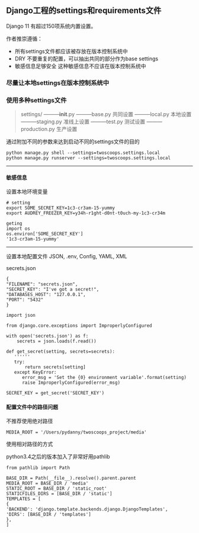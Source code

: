 ## Django工程的settings和requirements文件

Django 11 有超过150项系统内置设置。

作者推崇遵循：
- 所有settings文件都应该被存放在版本控制系统中
- DRY 不要重复的配置，可以抽出共同的部分作为base settings
- 敏感信息足够安全 这种敏感信息不应该在版本控制系统中

### 尽量让本地settings在版本控制系统中
### 使用多种settings文件

> settings/
> ———__init__.py
> ———base.py 共同设置
> ———local.py 本地设置
> ———staging.py 准线上设置
> ———test.py 测试设置
> ———production.py 生产设置

通过附加不同的参数来达到启动不同的settings文件的目的

```
python manage.py shell --settings=twoscoops.settings.local
python manage.py runserver --settings=twoscoops.settings.local
```

---

#### 敏感信息

设置本地环境变量
```
# setting
export SOME_SECRET_KEY=1c3-cr3am-15-yummy
export AUDREY_FREEZER_KEY=y34h-r1ght-d0nt-t0uch-my-1c3-cr34m

geting
import os
os.environ['SOME_SECRET_KEY']
'1c3-cr3am-15-yummy'

```
---
设置本地配置文件
JSON, .env, Config, YAML, XML

secrets.json
```
{
"FILENAME": "secrets.json",
"SECRET_KEY": "I've got a secret!",
"DATABASES_HOST": "127.0.0.1",
"PORT": "5432"
}
```

```
import json

from django.core.exceptions import ImproperlyConfigured

with open('secrets.json') as f:
    secrets = json.loads(f.read())

def get_secret(setting, secrets=secrets):
   ''''''
   try:
       return secrets[setting]
   except KeyError:
      error_msg = 'Set the {0} environment variable'.format(setting)
      raise ImproperlyConfigured(error_msg)

SECRET_KEY = get_secret('SECRET_KEY')

```

#### 配置文件中的路径问题

不推荐使用绝对路径
```
MEDIA_ROOT = '/Users/pydanny/twoscoops_project/media'
```

使用相对路径的方式

python3.4之后的版本加入了非常好用pathlib
```
from pathlib import Path

BASE_DIR = Path(__file__).resolve().parent.parent
MEDIA_ROOT = BASE_DIR / 'media'
STATIC_ROOT = BASE_DIR / 'static_root'
STATICFILES_DIRS = [BASE_DIR / 'static']
TEMPLATES = [
{
'BACKEND': 'django.template.backends.django.DjangoTemplates',
'DIRS': [BASE_DIR / 'templates']
},
]
```


